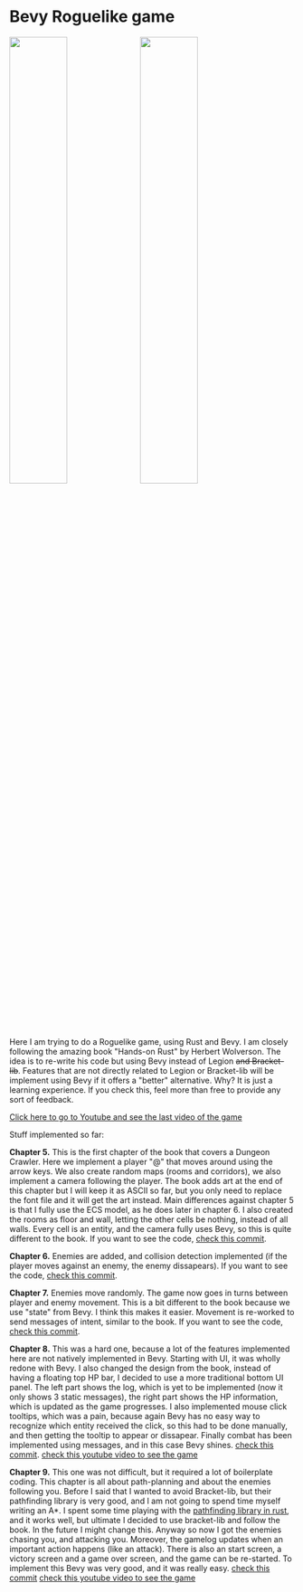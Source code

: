 # Bevy Roguelike game

<p float="left">
  <img src="https://raw.githubusercontent.com/thephet/BevyRoguelike/main/screenshots/title_screen.png" width="45%" />
  <img src="https://raw.githubusercontent.com/thephet/BevyRoguelike/main/screenshots/ingame.png" width="45%" /> 
</p>

Here I am trying to do a Roguelike game, using Rust and Bevy. I am closely following the amazing book "Hands-on Rust" by Herbert Wolverson. 
The idea is to re-write his code but using Bevy instead of Legion ~~and Bracket-lib~~. Features that are not directly related 
to Legion or Bracket-lib will be implement using Bevy if it offers a "better" alternative. Why? It is just a learning experience.
If you check this, feel more than free to provide any sort of feedback.

[Click here to go to Youtube and see the last video of the game](https://www.youtube.com/watch?v=SDzFxr87X-8)

Stuff implemented so far:

**Chapter 5.** This is the first chapter of the book that covers a Dungeon Crawler. Here we implement a player "@" that moves around using the arrow keys.
We also create random maps (rooms and corridors), we also implement a camera following the player. The book adds art at the end of this chapter but I
will keep it as ASCII so far, but you only need to replace the font file and it will get the art instead.
Main differences against chapter 5 is that I fully use the ECS model, as he does later in chapter 6. I also created the rooms as floor and wall, letting the
other cells be nothing, instead of all walls. Every cell is an entity, and the camera fully uses Bevy, so this is quite different to the book.
If you want to see the code, [check this commit](https://github.com/thephet/BevyRoguelike/tree/b9838c1fcaada49dbea27a9e40fa50c48cda512f).

**Chapter 6.** Enemies are added, and collision detection implemented (if the player moves against an enemy, the enemy dissapears).
If you want to see the code, [check this commit](https://github.com/thephet/BevyRoguelike/tree/861c7751ae4f08a533198803338a79fad684c6bd).

**Chapter 7.** Enemies move randomly. The game now goes in turns between player and enemy movement. This is a bit different to the book because 
we use "state" from Bevy. I think this makes it easier. Movement is re-worked to send messages of intent, similar to the book. 
If you want to see the code, [check this commit](https://github.com/thephet/BevyRoguelike/tree/b4bd4cdc4f4eff145ebe2c070fc5eee07a2bef81).

**Chapter 8.** This was a hard one, because a lot of the features implemented here are not natively implemented in Bevy. Starting with UI, it was wholly redone with Bevy. I also changed the design from the book, instead of having a floating top HP bar, I decided to use a more traditional bottom UI panel. The left part shows the log, which is yet to be implemented (now it only shows 3 static messages), the right part shows the HP information, which is updated as the game progresses. I also implemented mouse click tooltips, which was a pain, because again Bevy has no easy way to recognize which entity received the click, so this had to be done manually, and then getting the tooltip to appear or dissapear. Finally combat has been implemented using messages, and in this case Bevy shines. [check this commit](https://github.com/thephet/BevyRoguelike/tree/b06e6582c68ffd0cc8ba2303f074c38a3b0e880a). [check this youtube video to see the game](https://www.youtube.com/watch?v=CJdQXVfgwsU)

**Chapter 9.** This one was not difficult, but it required a lot of boilerplate coding. This chapter is all about path-planning and about the enemies following you. Before I said that I wanted to avoid Bracket-lib, but their pathfinding library is very good, and I am not going to spend time myself writing an A*. I spent some time playing with the [pathfinding library in rust](https://docs.rs/pathfinding/latest/pathfinding/), and it works well, but ultimate I decided to use bracket-lib and follow the book. In the future I might change this. Anyway so now I got the enemies chasing you, and attacking you. Moreover, the gamelog updates when an important action happens (like an attack). There is also an start screen, a victory screen and a game over screen, and the game can be re-started. To implement this Bevy was very good, and it was really easy. [check this commit](https://github.com/thephet/BevyRoguelike/tree/406f4ac4d334703310f6325b6888ea7a21944c94) [check this youtube video to see the game](https://www.youtube.com/watch?v=SDzFxr87X-8)
